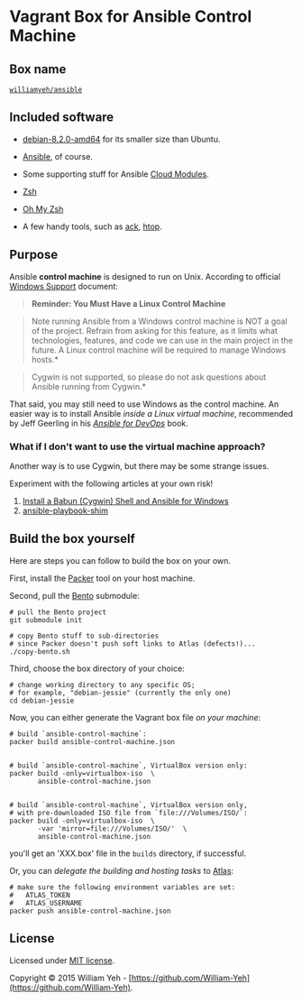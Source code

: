 Vagrant Box for Ansible Control Machine
============================

## Box name

[`williamyeh/ansible`](https://atlas.hashicorp.com/williamyeh/boxes/ansible)

## Included software

- [debian-8.2.0-amd64](http://cdimage.debian.org/cdimage/release/8.2.0/amd64/) for its smaller size than Ubuntu.

- [Ansible](https://github.com/ansible/ansible), of course.

- Some supporting stuff for Ansible [Cloud Modules](http://docs.ansible.com/ansible/list_of_cloud_modules.html). 

- [Zsh](http://www.zsh.org/)

- [Oh My Zsh](https://github.com/robbyrussell/oh-my-zsh)

- A few handy tools, such as [ack](http://beyondgrep.com/), [htop](http://hisham.hm/htop/).


## Purpose

Ansible **control machine** is designed to run on Unix. According to official [Windows Support](http://docs.ansible.com/ansible/intro_windows.html) document:

> **Reminder: You Must Have a Linux Control Machine**

> Note running Ansible from a Windows control machine is NOT a goal of the project. Refrain from asking for this feature, as it limits what technologies, features, and code we can use in the main project in the future. A Linux control machine will be required to manage Windows hosts.*

> Cygwin is not supported, so please do not ask questions about Ansible running from Cygwin.*

That said, you may still need to use Windows as the control machine. An easier way is to install Ansible *inside a Linux virtual machine*, recommended by Jeff Geerling in his *[Ansible for DevOps](https://leanpub.com/ansible-for-devops)* book.

### What if I don't want to use the virtual machine approach?

Another way is to use Cygwin, but there may be some strange issues.

Experiment with the following articles at your own risk!

1. [Install a Babun (Cygwin) Shell and Ansible for Windows](https://chrisgilbert1.wordpress.com/2015/06/17/install-a-babun-cygwin-shell-and-ansible-for-windows/)
2. [ansible-playbook-shim](https://github.com/rivaros/ansible-playbook-shim)




## Build the box yourself

Here are steps you can follow to build the box on your own.


First, install the [Packer](https://www.packer.io/) tool on your host machine.

Second, pull the [Bento](https://github.com/chef/bento) submodule:

```
# pull the Bento project
git submodule init

# copy Bento stuff to sub-directories
# since Packer doesn't push soft links to Atlas (defects!)...
./copy-bento.sh
```

Third, choose the box directory of your choice:


```
# change working directory to any specific OS;
# for example, "debian-jessie" (currently the only one)
cd debian-jessie
```


Now, you can either generate the Vagrant box file *on your machine*:


```
# build `ansible-control-machine`:
packer build ansible-control-machine.json


# build `ansible-control-machine`, VirtualBox version only:
packer build -only=virtualbox-iso  \
       ansible-control-machine.json


# build `ansible-control-machine`, VirtualBox version only,
# with pre-downloaded ISO file from `file:///Volumes/ISO/`:
packer build -only=virtualbox-iso  \
       -var 'mirror=file:///Volumes/ISO/'  \
       ansible-control-machine.json
```

you'll get an 'XXX.box' file in the `builds` directory, if successful.


Or, you can *delegate the building and hosting tasks* to [Atlas](https://atlas.hashicorp.com/):

```
# make sure the following environment variables are set:
#   ATLAS_TOKEN
#   ATLAS_USERNAME
packer push ansible-control-machine.json
```



## License

Licensed under [MIT license](http://creativecommons.org/licenses/MIT/).

Copyright © 2015 William Yeh - [https://github.com/William-Yeh](https://github.com/William-Yeh).
